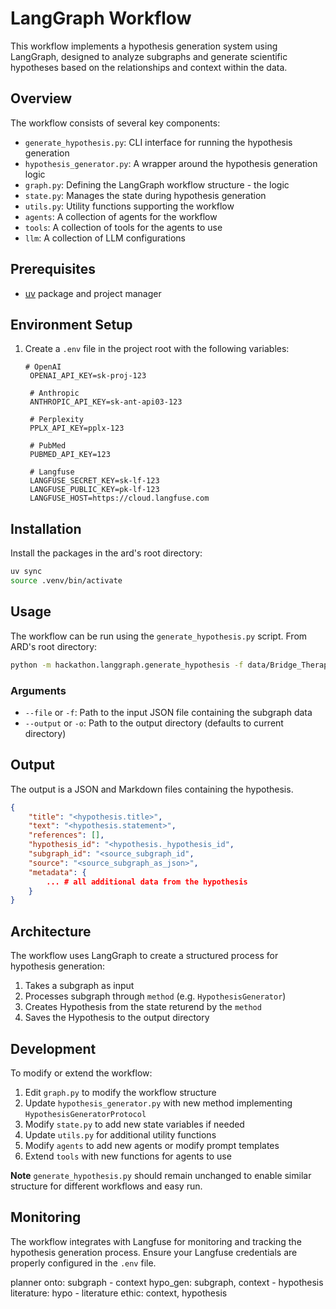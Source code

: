 # LangGraph Workflow

This workflow implements a hypothesis generation system using LangGraph, designed to analyze subgraphs and generate scientific hypotheses based on the relationships and context within the data.

## Overview

The workflow consists of several key components:

- `generate_hypothesis.py`: CLI interface for running the hypothesis generation
- `hypothesis_generator.py`: A wrapper around the hypothesis generation logic
- `graph.py`: Defining the LangGraph workflow structure - the logic
- `state.py`: Manages the state during hypothesis generation
- `utils.py`: Utility functions supporting the workflow
- `agents`: A collection of agents for the workflow
- `tools`: A collection of tools for the agents to use
- `llm`: A collection of LLM configurations

## Prerequisites

- [uv](https://docs.astral.sh/uv/getting-started/installation/) package and project manager

## Environment Setup

1. Create a `.env` file in the project root with the following variables:

   ```
   # OpenAI
    OPENAI_API_KEY=sk-proj-123

    # Anthropic
    ANTHROPIC_API_KEY=sk-ant-api03-123

    # Perplexity
    PPLX_API_KEY=pplx-123

    # PubMed
    PUBMED_API_KEY=123

    # Langfuse
    LANGFUSE_SECRET_KEY=sk-lf-123
    LANGFUSE_PUBLIC_KEY=pk-lf-123
    LANGFUSE_HOST=https://cloud.langfuse.com
   ```

## Installation

Install the packages in the ard's root directory:

```bash
uv sync
source .venv/bin/activate
```

## Usage

The workflow can be run using the `generate_hypothesis.py` script.
From ARD's root directory:

```bash
python -m hackathon.langgraph.generate_hypothesis -f data/Bridge_Therapy.json --output hackathon/langgraph/output
```

### Arguments

- `--file` or `-f`: Path to the input JSON file containing the subgraph data
- `--output` or `-o`: Path to the output directory (defaults to current directory)

## Output

The output is a JSON and Markdown files containing the hypothesis.

```json
{
    "title": "<hypothesis.title>",
    "text": "<hypothesis.statement>",
    "references": [],
    "hypothesis_id": "<hypothesis._hypothesis_id",
    "subgraph_id": "<source_subgraph_id",
    "source": "<source_subgraph_as_json>",
    "metadata": {
        ... # all additional data from the hypothesis
    }
}
```

## Architecture

The workflow uses LangGraph to create a structured process for hypothesis generation:

1. Takes a subgraph as input
2. Processes subgraph through `method` (e.g. `HypothesisGenerator`)
3. Creates Hypothesis from the state returend by the `method`
4. Saves the Hypothesis to the output directory

## Development

To modify or extend the workflow:

1. Edit `graph.py` to modify the workflow structure
2. Update `hypothesis_generator.py` with new method implementing `HypothesisGeneratorProtocol`
3. Modify `state.py` to add new state variables if needed
4. Update `utils.py` for additional utility functions
5. Modify `agents` to add new agents or modify prompt templates
6. Extend `tools` with new functions for agents to use

**Note**
`generate_hypothesis.py` should remain unchanged to enable similar structure for different workflows and easy run.

## Monitoring

The workflow integrates with Langfuse for monitoring and tracking the hypothesis generation process. Ensure your Langfuse credentials are properly configured in the `.env` file.




planner
onto: subgraph - context
hypo_gen: subgraph, context - hypothesis
literature: hypo - literature
ethic: context, hypothesis
